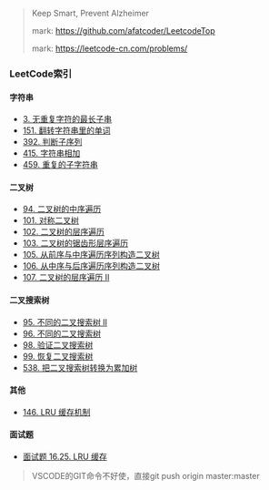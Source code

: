 > Keep Smart, Prevent Alzheimer
>
> mark: https://github.com/afatcoder/LeetcodeTop
>
> mark: https://leetcode-cn.com/problems/

### LeetCode索引

#### 字符串

- [3. 无重复字符的最长子串](string/lengthOfLongestSubstring.py)
- [151. 翻转字符串里的单词](string/reverseWords.py)
- [392. 判断子序列](string/isSubsequence.py)
- [415. 字符串相加](string/addStrings.py)
- [459. 重复的子字符串](string/repeatedSubstringPattern.py)

#### 二叉树

- [94. 二叉树的中序遍历](binarytree/inorderTraversal.py)
- [101. 对称二叉树](binarytree/isSymmetric.py)
- [102. 二叉树的层序遍历](binarytree/levelOrder.py)
- [103. 二叉树的锯齿形层序遍历](binarytree/zigzagLevelOrder.py)
- [105. 从前序与中序遍历序列构造二叉树](binarytree/buildTree.py)
- [106. 从中序与后序遍历序列构造二叉树](binarytree/buildTree2.py)
- [107. 二叉树的层序遍历 II](binarytree/levelOrderBottom.py)

#### 二叉搜索树

- [95. 不同的二叉搜索树 II](binarysearcgtree/generateTrees.py)
- [96. 不同的二叉搜索树](binarysearcgtree/numTrees.py)
- [98. 验证二叉搜索树](binarysearcgtree/isValidBST.py)
- [99. 恢复二叉搜索树](binarysearcgtree/recoverTree.py)
- [538. 把二叉搜索树转换为累加树](binarysearcgtree/convertBST.py)

#### 其他

- [146. LRU 缓存机制](mianshiti/LRUCache.py)

#### 面试题

- [面试题 16.25. LRU 缓存](mianshiti/LRUCache.py)



> VSCODE的GIT命令不好使，直接git push origin master:master